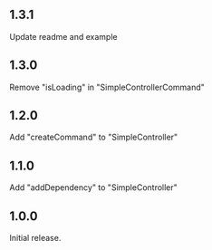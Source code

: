 ## 1.3.1

Update readme and example

## 1.3.0

Remove "isLoading" in "SimpleControllerCommand"

## 1.2.0

Add "createCommand" to "SimpleController"

## 1.1.0

Add "addDependency" to "SimpleController"

## 1.0.0

Initial release.
